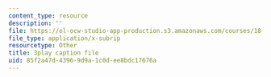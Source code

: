 ```yaml
---
content_type: resource
description: ''
file: https://ol-ocw-studio-app-production.s3.amazonaws.com/courses/18-404j-theory-of-computation-fall-2020/85f2a47d43969d9a1c0dee8bdc17676a_4MgN6uxd4i4.srt
file_type: application/x-subrip
resourcetype: Other
title: 3play caption file
uid: 85f2a47d-4396-9d9a-1c0d-ee8bdc17676a
---
```

